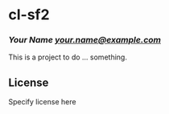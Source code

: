 # cl-sf2
### _Your Name <your.name@example.com>_

This is a project to do ... something.

## License

Specify license here

